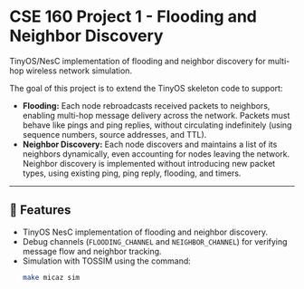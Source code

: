 # CSE 160 Project 1 - Flooding and Neighbor Discovery
TinyOS/NesC implementation of flooding and neighbor discovery for multi-hop wireless network simulation.

The goal of this project is to extend the TinyOS skeleton code to support:

- **Flooding:** Each node rebroadcasts received packets to neighbors, enabling multi-hop message delivery across the network. Packets must behave like pings and ping replies, without circulating indefinitely (using sequence numbers, source addresses, and TTL).  
- **Neighbor Discovery:** Each node discovers and maintains a list of its neighbors dynamically, even accounting for nodes leaving the network. Neighbor discovery is implemented without introducing new packet types, using existing ping, ping reply, flooding, and timers.

---

## 🔧 Features
- TinyOS NesC implementation of flooding and neighbor discovery.  
- Debug channels (`FLOODING_CHANNEL` and `NEIGHBOR_CHANNEL`) for verifying message flow and neighbor tracking.  
- Simulation with TOSSIM using the command:  
  ```bash
  make micaz sim
